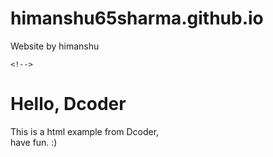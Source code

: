 # himanshu65sharma.github.io
Website by himanshu
<!DOCTYPE html>
<html>

<body>

    <!-->

  <h1>
      Hello, Dcoder
  </h1>

  <div class="dcoder">
    This is a html example from Dcoder,
        <br>
        have fun. :)
    </div>

</body>
</html>
